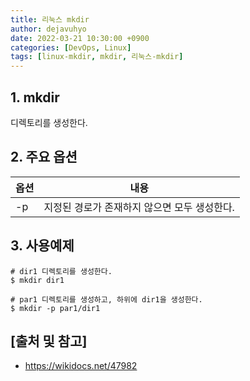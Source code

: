 ```yaml
---
title: 리눅스 mkdir
author: dejavuhyo
date: 2022-03-21 10:30:00 +0900
categories: [DevOps, Linux]
tags: [linux-mkdir, mkdir, 리눅스-mkdir]
---
```


## 1. mkdir
디렉토리를 생성한다.

## 2. 주요 옵션

| 옵션 | 내용 |
|-----|-----|
| -p | 지정된 경로가 존재하지 않으면 모두 생성한다. |

## 3. 사용예제

```shell
# dir1 디렉토리를 생성한다.
$ mkdir dir1

# par1 디렉토리를 생성하고, 하위에 dir1을 생성한다.
$ mkdir -p par1/dir1
```

## [출처 및 참고]
* <https://wikidocs.net/47982>
